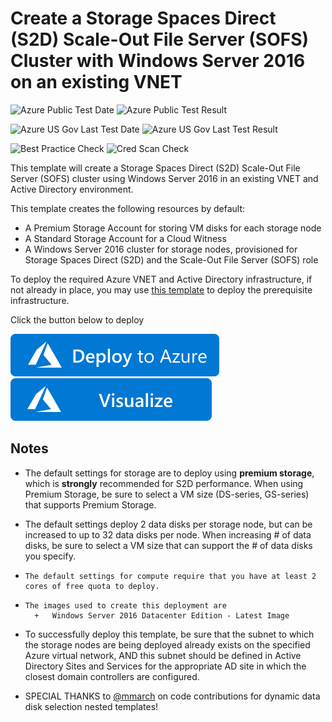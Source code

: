 # Create a Storage Spaces Direct (S2D) Scale-Out File Server (SOFS) Cluster with Windows Server 2016 on an existing VNET

![Azure Public Test Date](https://azurequickstartsservice.blob.core.windows.net/badges/301-storage-spaces-direct-md-zones/PublicLastTestDate.svg)
![Azure Public Test Result](https://azurequickstartsservice.blob.core.windows.net/badges/301-storage-spaces-direct-md-zones/PublicDeployment.svg)

![Azure US Gov Last Test Date](https://azurequickstartsservice.blob.core.windows.net/badges/301-storage-spaces-direct-md-zones/FairfaxLastTestDate.svg)
![Azure US Gov Last Test Result](https://azurequickstartsservice.blob.core.windows.net/badges/301-storage-spaces-direct-md-zones/FairfaxDeployment.svg)

![Best Practice Check](https://azurequickstartsservice.blob.core.windows.net/badges/301-storage-spaces-direct-md-zones/BestPracticeResult.svg)
![Cred Scan Check](https://azurequickstartsservice.blob.core.windows.net/badges/301-storage-spaces-direct-md-zones/CredScanResult.svg)

This template will create a Storage Spaces Direct (S2D) Scale-Out File Server
(SOFS) cluster using Windows Server 2016 in an existing VNET and Active
Directory environment.

This template creates the following resources by default:

- A Premium Storage Account for storing VM disks for each storage node
- A Standard Storage Account for a Cloud Witness
- A Windows Server 2016 cluster for storage nodes, provisioned for Storage
  Spaces Direct (S2D) and the Scale-Out File Server (SOFS) role

To deploy the required Azure VNET and Active Directory infrastructure, if not
already in place, you may use
[this template](https://github.com/Azure/azure-quickstart-templates/tree/master/active-directory-new-domain-ha-2-dc-zones)
to deploy the prerequisite infrastructure.

Click the button below to deploy

[![Deploy to Azure](https://raw.githubusercontent.com/Azure/azure-quickstart-templates/master/1-CONTRIBUTION-GUIDE/images/deploytoazure.svg?sanitize=true)](https://portal.azure.com/#create/Microsoft.Template/uri/https%3a%2f%2fraw.githubusercontent.com%2fAzure%2fazure-quickstart-templates%2fmaster%2f301-storage-spaces-direct-md-zones%2fazuredeploy.json)
[![Visualize](https://raw.githubusercontent.com/Azure/azure-quickstart-templates/master/1-CONTRIBUTION-GUIDE/images/visualizebutton.svg?sanitize=true)](http://armviz.io/#/?load=https%3a%2f%2fraw.githubusercontent.com%2fAzure%2fazure-quickstart-templates%2fmaster%2f301-storage-spaces-direct-md-zones%2fazuredeploy.json)

## Notes

- The default settings for storage are to deploy using **premium storage**,
  which is **strongly** recommended for S2D performance. When using Premium
  Storage, be sure to select a VM size (DS-series, GS-series) that supports
  Premium Storage.

- The default settings deploy 2 data disks per storage node, but can be
  increased to up to 32 data disks per node. When increasing # of data disks, be
  sure to select a VM size that can support the # of data disks you specify.

-     The default settings for compute require that you have at least 2 cores of free quota to deploy.

-     The images used to create this deployment are
      	+ 	Windows Server 2016 Datacenter Edition - Latest Image

- To successfully deploy this template, be sure that the subnet to which the
  storage nodes are being deployed already exists on the specified Azure virtual
  network, AND this subnet should be defined in Active Directory Sites and
  Services for the appropriate AD site in which the closest domain controllers
  are configured.

- SPECIAL THANKS to [@mmarch](https://github.com/mmarch) on code contributions
  for dynamic data disk selection nested templates!
